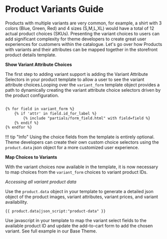 ---
---
# Product Variants Guide


Products with multiple variants are very common, for example, a shirt with 3 colors (Blue, Green, Red) and 4 sizes (S,M,L,XL) would have a total of 12 actual product choices (SKUs). Presenting the variant choices to users can add significant complexity for theme developers to create great user experiences for customers within the catalogue. Let's go over how Products with variants and their attributes can be mapped together in the storefront product details template.


**Show Variant Attribute Choices**

The first step to adding variant support is adding the Variant Attribute Selectors in your product template to allow a user to see the variant attribute choices.Looping over the `variant_form` template object provides a path to dynamically creating the variant attribute choice selectors driven by the product configuration.

```html

{% for field in variant_form %}
    {% if 'attr' in field.id_for_label %}
        {% include "partials/form_field.html" with field=field %}
    {% endif %}
{% endfor %}

```

!!! tip "Info"
    Using the choice fields from the template is entirely optional. Theme developers can create their own custom choice selectors using the `product.data` json object for a more customized user experience.


**Map Choices to Variants**

With the variant choices now available in the template, it is now necessary to map choices from the `variant_form` choices to variant product IDs.


*Accessing all variant product data*

Use the `product.data` object in your template to generate a detailed json object of the product images, variant attributes, variant prices, and variant availability.

```
{{ product.data|json_script:"product-data" }}

```

Use javascript in your template to map the variant select fields to the available product ID and update the add-to-cart form to add the chosen variant. See full example in our Base Theme.

